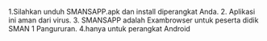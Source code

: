 1.Silahkan unduh SMANSAPP.apk dan install diperangkat Anda.
2. Aplikasi ini aman dari virus.
3. SMANSAPP adalah Exambrowser untuk peserta didik SMAN 1 Pangururan.
4.hanya untuk perangkat Android
